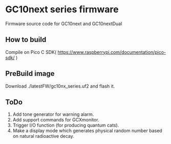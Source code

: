 # GC10next series firmware

Firmware source code for
GC10next and GC10nextDual

## How to build
Compile on Pico C SDK( https://www.raspberrypi.com/documentation/pico-sdk/ )

## PreBuild image
Download
./latestFW/gc10nx_series.uf2
and flash it.

## ToDo
1. Add tone generator for warning alarm.
2. Add support commands for GCXmonitor.
3. Trigger I/O function (for producing quantum cats). 
4. Make a display mode which generates physical random number based on natural radioactive decay.
